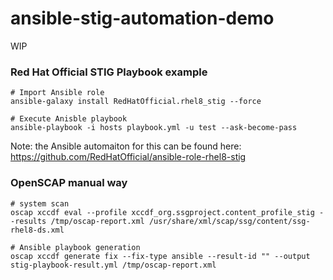 # ansible-stig-automation-demo

WIP

### Red Hat Official STIG Playbook example
```
# Import Ansible role
ansible-galaxy install RedHatOfficial.rhel8_stig --force

# Execute Anisble playbook
ansible-playbook -i hosts playbook.yml -u test --ask-become-pass

```
Note: the Ansible automaiton for this can be found here: https://github.com/RedHatOfficial/ansible-role-rhel8-stig


### OpenSCAP manual way
```
# system scan
oscap xccdf eval --profile xccdf_org.ssgproject.content_profile_stig --results /tmp/oscap-report.xml /usr/share/xml/scap/ssg/content/ssg-rhel8-ds.xml

# Ansible playbook generation
oscap xccdf generate fix --fix-type ansible --result-id "" --output stig-playbook-result.yml /tmp/oscap-report.xml
```
